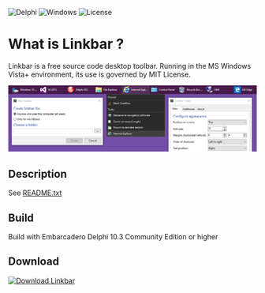 


![Delphi](https://img.shields.io/badge/Delphi-10.3_CE-red.svg)
![Windows](https://img.shields.io/badge/Windows-Vista--10-blue.svg)
![License](https://img.shields.io/badge/license-MIT-brightgreen.svg)


What is Linkbar ?
===============================
Linkbar is a free source code desktop toolbar. Running in the MS Windows Vista+ environment, its use is governed by
MIT License.

![Preview](metadata/screenshots/preview.png)

Description
-------------------------------
See [README.txt](https://github.com/ATGH15102AFMLD/Linkbar/blob/master/exe/README.txt)

Build
-------------------------------
Build with Embarcadero Delphi 10.3 Community Edition or higher

Download
-------------------------------
[![Download Linkbar](https://a.fsdn.com/con/app/sf-download-button)](https://sourceforge.net/projects/linkbar/files/latest/download)
